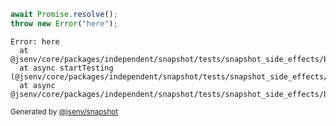 ```js
await Promise.resolve();
throw new Error("here");
```

```
Error: here
  at @jsenv/core/packages/independent/snapshot/tests/snapshot_side_effects/basic/side_effects_basic.test.mjs:43:11
  at async startTesting (@jsenv/core/packages/independent/snapshot/tests/snapshot_side_effects/basic/side_effects_basic.test.mjs:20:5)
  at async @jsenv/core/packages/independent/snapshot/tests/snapshot_side_effects/basic/side_effects_basic.test.mjs:29:1
```

<sub>
  Generated by <a href="https://github.com/jsenv/core/tree/main/packages/independent/snapshot">@jsenv/snapshot</a>
</sub>